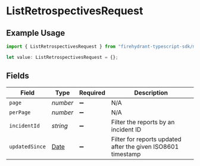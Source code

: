 # ListRetrospectivesRequest

## Example Usage

```typescript
import { ListRetrospectivesRequest } from "firehydrant-typescript-sdk/models/operations";

let value: ListRetrospectivesRequest = {};
```

## Fields

| Field                                                                                         | Type                                                                                          | Required                                                                                      | Description                                                                                   |
| --------------------------------------------------------------------------------------------- | --------------------------------------------------------------------------------------------- | --------------------------------------------------------------------------------------------- | --------------------------------------------------------------------------------------------- |
| `page`                                                                                        | *number*                                                                                      | :heavy_minus_sign:                                                                            | N/A                                                                                           |
| `perPage`                                                                                     | *number*                                                                                      | :heavy_minus_sign:                                                                            | N/A                                                                                           |
| `incidentId`                                                                                  | *string*                                                                                      | :heavy_minus_sign:                                                                            | Filter the reports by an incident ID                                                          |
| `updatedSince`                                                                                | [Date](https://developer.mozilla.org/en-US/docs/Web/JavaScript/Reference/Global_Objects/Date) | :heavy_minus_sign:                                                                            | Filter for reports updated after the given ISO8601 timestamp                                  |
